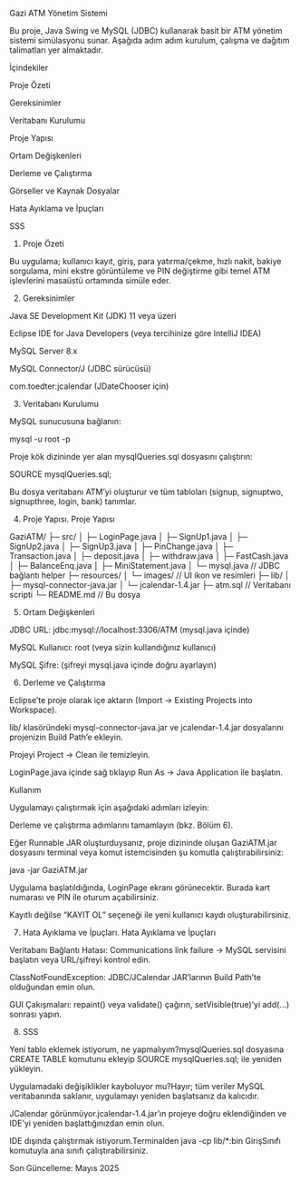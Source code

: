 Gazi ATM Yönetim Sistemi

Bu proje, Java Swing ve MySQL (JDBC) kullanarak basit bir ATM yönetim sistemi simülasyonu sunar. Aşağıda adım adım kurulum, çalışma ve dağıtım talimatları yer almaktadır.

İçindekiler

Proje Özeti

Gereksinimler

Veritabanı Kurulumu

Proje Yapısı

Ortam Değişkenleri

Derleme ve Çalıştırma

Görseller ve Kaynak Dosyalar

Hata Ayıklama ve İpuçları

SSS

1. Proje Özeti

Bu uygulama; kullanıcı kayıt, giriş, para yatırma/çekme, hızlı nakit, bakiye sorgulama, mini ekstre görüntüleme ve PIN değiştirme gibi temel ATM işlevlerini masaüstü ortamında simüle eder.

2. Gereksinimler

Java SE Development Kit (JDK) 11 veya üzeri

Eclipse IDE for Java Developers (veya tercihinize göre IntelliJ IDEA)

MySQL Server 8.x

MySQL Connector/J (JDBC sürücüsü)

com.toedter:jcalendar (JDateChooser için)

3. Veritabanı Kurulumu

MySQL sunucusuna bağlanın:

mysql -u root -p

Proje kök dizininde yer alan mysqlQueries.sql dosyasını çalıştırın:

SOURCE mysqlQueries.sql;

Bu dosya veritabanı ATM’yi oluşturur ve tüm tabloları (signup, signuptwo, signupthree, login, bank) tanımlar.

4. Proje Yapısı. Proje Yapısı

GaziATM/
├─ src/
│  ├─ LoginPage.java
│  ├─ SignUp1.java
│  ├─ SignUp2.java
│  ├─ SignUp3.java
│  ├─ PinChange.java
│  ├─ Transaction.java
│  ├─ deposit.java
│  ├─ withdraw.java
│  ├─ FastCash.java
│  ├─ BalanceEnq.java
│  ├─ MiniStatement.java
│  └─ mysql.java         // JDBC bağlantı helper
├─ resources/
│  └─ images/           // UI ikon ve resimleri
├─ lib/
│  ├─ mysql-connector-java.jar
│  └─ jcalendar-1.4.jar
├─ atm.sql              // Veritabanı scripti
└─ README.md            // Bu dosya

5. Ortam Değişkenleri

JDBC URL: jdbc:mysql://localhost:3306/ATM (mysql.java içinde)

MySQL Kullanıcı: root (veya sizin kullandığınız kullanıcı)

MySQL Şifre: (şifreyi mysql.java içinde doğru ayarlayın)

6. Derleme ve Çalıştırma

Eclipse’te proje olarak içe aktarın (Import → Existing Projects into Workspace).

lib/ klasöründeki mysql-connector-java.jar ve jcalendar-1.4.jar dosyalarını projenizin Build Path’e ekleyin.

Projeyi Project → Clean ile temizleyin.

LoginPage.java içinde sağ tıklayıp Run As → Java Application ile başlatın.

Kullanım

Uygulamayı çalıştırmak için aşağıdaki adımları izleyin:

Derleme ve çalıştırma adımlarını tamamlayın (bkz. Bölüm 6).

Eğer Runnable JAR oluşturduysanız, proje dizininde oluşan GaziATM.jar dosyasını terminal veya komut istemcisinden şu komutla çalıştırabilirsiniz:

java -jar GaziATM.jar

Uygulama başlatıldığında, LoginPage ekranı görünecektir. Burada kart numarası ve PIN ile oturum açabilirsiniz.

Kayıtlı değilse “KAYIT OL” seçeneği ile yeni kullanıcı kaydı oluşturabilirsiniz.

7. Hata Ayıklama ve İpuçları. Hata Ayıklama ve İpuçları

Veritabanı Bağlantı Hatası: Communications link failure → MySQL servisini başlatın veya URL/şifreyi kontrol edin.

ClassNotFoundException: JDBC/JCalendar JAR’larının Build Path’te olduğundan emin olun.

GUI Çakışmaları: repaint() veya validate() çağırın, setVisible(true)’yi add(...) sonrası yapın.

8. SSS

Yeni tablo eklemek istiyorum, ne yapmalıyım?mysqlQueries.sql dosyasına CREATE TABLE komutunu ekleyip SOURCE mysqlQueries.sql; ile yeniden yükleyin.

Uygulamadaki değişiklikler kayboluyor mu?Hayır; tüm veriler MySQL veritabanında saklanır, uygulamayı yeniden başlatsanız da kalıcıdır.

JCalendar görünmüyor.jcalendar-1.4.jar’ın projeye doğru eklendiğinden ve IDE’yi yeniden başlattığınızdan emin olun.

IDE dışında çalıştırmak istiyorum.Terminalden java -cp lib/*:bin GirişSınıfı komutuyla ana sınıfı çalıştırabilirsiniz.


Son Güncelleme: Mayıs 2025

